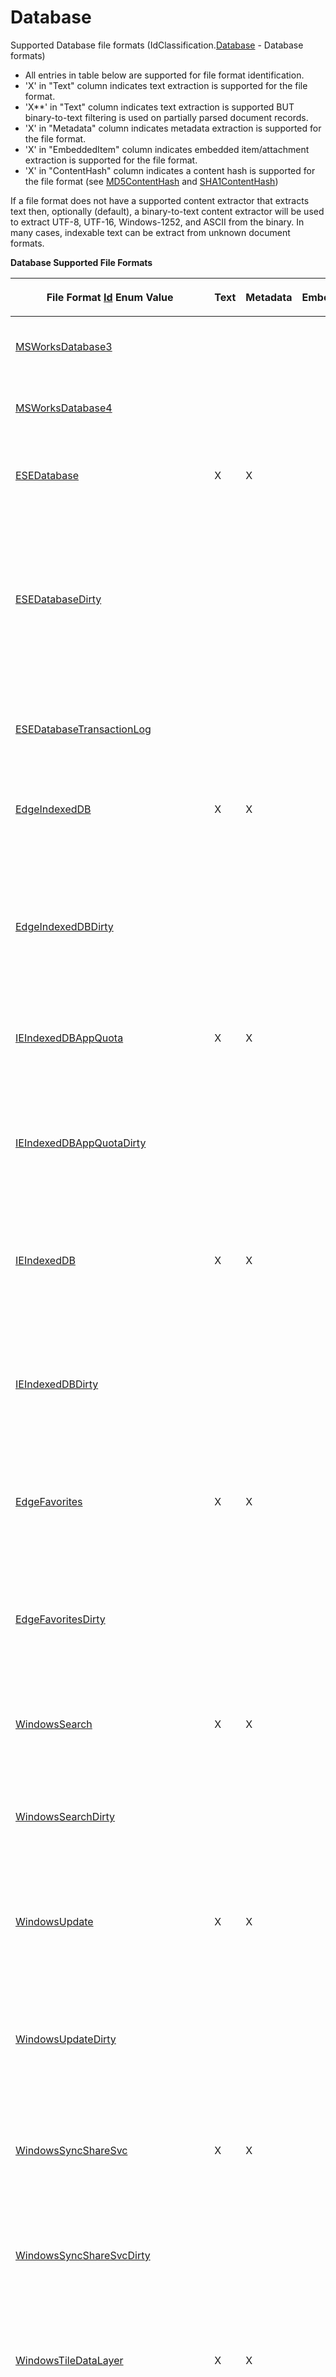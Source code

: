 # Database

Supported Database file formats (IdClassification.<a href="1e3a8090-926a-275b-2e9c-c0851d3c49e2">Database</a> - Database formats)
<ul><li>All entries in table below are supported for file format identification.</li><li>'X' in "Text" column indicates text extraction is supported for the file format.</li><li>'X**' in "Text" column indicates text extraction is supported BUT binary-to-text filtering is used on partially parsed document records.</li><li>'X' in "Metadata" column indicates metadata extraction is supported for the file format.</li><li>'X' in "EmbeddedItem" column indicates embedded item/attachment extraction is supported for the file format.</li><li>'X' in "ContentHash" column indicates a content hash is supported for the file format (see <a href="a852bcf7-e763-6d05-21d0-198c8c9e1fe3">MD5ContentHash</a> and <a href="66becb90-e903-e12d-cf4d-2a8aa6b65937">SHA1ContentHash</a>)</li></ul>






If a file format does not have a supported content extractor that extracts text then, optionally (default), a binary-to-text content extractor will be used to extract UTF-8, UTF-16, Windows-1252, and ASCII from the binary. In many cases, indexable text can be extract from unknown document formats.


<p><strong>Database Supported File Formats</strong></p><table><thead><tr><th><p>

File Format <a href="6f1047fb-7367-c09c-5621-ae7632c8404b">Id</a> Enum Value</p></th>
<th><p>Text</p></th>
<th><p>Metadata</p></th>
<th><p>EmbeddedItem</p></th>
<th><p>ContentHash</p></th>
<th><p>Description</p></th>
</tr></thead><tr><td><p><a href="6f1047fb-7367-c09c-5621-ae7632c8404b">MSWorksDatabase3</a></p></td>
<td><p /></td>
<td><p /></td>
<td><p /></td>
<td><p /></td>
<td><p>Microsoft Works Database for Windows (version 3.0).</p></td>
</tr><tr><td><p><a href="6f1047fb-7367-c09c-5621-ae7632c8404b">MSWorksDatabase4</a></p></td>
<td><p /></td>
<td><p /></td>
<td><p /></td>
<td><p /></td>
<td><p>Microsoft Works Database for Windows (version 4.0).</p></td>
</tr><tr><td><p><a href="6f1047fb-7367-c09c-5621-ae7632c8404b">ESEDatabase</a></p></td>
<td><p>X</p></td>
<td><p>X</p></td>
<td><p /></td>
<td><p /></td>
<td><p>Microsoft Extensible Storage Engine (ESE) database, also known as JET Blue database.</p></td>
</tr><tr><td><p><a href="6f1047fb-7367-c09c-5621-ae7632c8404b">ESEDatabaseDirty</a></p></td>
<td><p /></td>
<td><p /></td>
<td><p /></td>
<td><p /></td>
<td><p>Microsoft Extensible Storage Engine (ESE) database (also known as JET Blue database) that was not shutdown cleanly and requires recovery tool (esentutl.exe) to first be run to properly complete database operations from the previous shutdown (.edb).</p></td>
</tr><tr><td><p><a href="6f1047fb-7367-c09c-5621-ae7632c8404b">ESEDatabaseTransactionLog</a></p></td>
<td><p /></td>
<td><p /></td>
<td><p /></td>
<td><p /></td>
<td><p>Microsoft Extensible Storage Engine (ESE) database transaction log (also known as JET Blue database) (.log;.jtx).</p></td>
</tr><tr><td><p><a href="6f1047fb-7367-c09c-5621-ae7632c8404b">EdgeIndexedDB</a></p></td>
<td><p>X</p></td>
<td><p>X</p></td>
<td><p /></td>
<td><p /></td>
<td><p>Microsoft Edge HTML5 web application persistent data store (IndexedDB) (.edb).</p></td>
</tr><tr><td><p><a href="6f1047fb-7367-c09c-5621-ae7632c8404b">EdgeIndexedDBDirty</a></p></td>
<td><p /></td>
<td><p /></td>
<td><p /></td>
<td><p /></td>
<td><p>Microsoft Edge HTML5 web application persistent data store (IndexedDB). This database file was not shutdown cleanly and requires recovery tool (esentutl.exe) to first be run to properly complete database operations (.edb).</p></td>
</tr><tr><td><p><a href="6f1047fb-7367-c09c-5621-ae7632c8404b">IEIndexedDBAppQuota</a></p></td>
<td><p>X</p></td>
<td><p>X</p></td>
<td><p /></td>
<td><p /></td>
<td><p>Microsoft Internet Explorer IndexedDB related database (.edb).</p></td>
</tr><tr><td><p><a href="6f1047fb-7367-c09c-5621-ae7632c8404b">IEIndexedDBAppQuotaDirty</a></p></td>
<td><p /></td>
<td><p /></td>
<td><p /></td>
<td><p /></td>
<td><p>Microsoft Internet Explorer IndexedDB related database. This database file was not shutdown cleanly and requires recovery tool (esentutl.exe) to first be run to properly complete database operations (.edb).</p></td>
</tr><tr><td><p><a href="6f1047fb-7367-c09c-5621-ae7632c8404b">IEIndexedDB</a></p></td>
<td><p>X</p></td>
<td><p>X</p></td>
<td><p /></td>
<td><p /></td>
<td><p>Microsoft Internet Explorer HTML5 web application persistent data store (IndexedDB) (.edb).</p></td>
</tr><tr><td><p><a href="6f1047fb-7367-c09c-5621-ae7632c8404b">IEIndexedDBDirty</a></p></td>
<td><p /></td>
<td><p /></td>
<td><p /></td>
<td><p /></td>
<td><p>Microsoft Internet Explorer HTML5 web application persistent data store (IndexedDB). This database file was not shutdown cleanly and requires recovery tool (esentutl.exe) to first be run to properly complete database operations (.edb).</p></td>
</tr><tr><td><p><a href="6f1047fb-7367-c09c-5621-ae7632c8404b">EdgeFavorites</a></p></td>
<td><p>X</p></td>
<td><p>X</p></td>
<td><p /></td>
<td><p /></td>
<td><p>Microsoft Edge database that stores favorites and information about web sites visited (.edb).</p></td>
</tr><tr><td><p><a href="6f1047fb-7367-c09c-5621-ae7632c8404b">EdgeFavoritesDirty</a></p></td>
<td><p /></td>
<td><p /></td>
<td><p /></td>
<td><p /></td>
<td><p>Microsoft Edge database that stores favorites and information about web sites visited. This database file was not shutdown cleanly and requires recovery tool (esentutl.exe) to first be run to properly complete database operations (.edb).</p></td>
</tr><tr><td><p><a href="6f1047fb-7367-c09c-5621-ae7632c8404b">WindowsSearch</a></p></td>
<td><p>X</p></td>
<td><p>X</p></td>
<td><p /></td>
<td><p /></td>
<td><p>Windows Search index database (.edb).</p></td>
</tr><tr><td><p><a href="6f1047fb-7367-c09c-5621-ae7632c8404b">WindowsSearchDirty</a></p></td>
<td><p /></td>
<td><p /></td>
<td><p /></td>
<td><p /></td>
<td><p>Windows Search index database. This database file was not shutdown cleanly and requires recovery tool (esentutl.exe) to first be run to properly complete database operations (.edb).</p></td>
</tr><tr><td><p><a href="6f1047fb-7367-c09c-5621-ae7632c8404b">WindowsUpdate</a></p></td>
<td><p>X</p></td>
<td><p>X</p></td>
<td><p /></td>
<td><p /></td>
<td><p>Windows Update database file that stores software update information (.edb).</p></td>
</tr><tr><td><p><a href="6f1047fb-7367-c09c-5621-ae7632c8404b">WindowsUpdateDirty</a></p></td>
<td><p /></td>
<td><p /></td>
<td><p /></td>
<td><p /></td>
<td><p>Windows Update database file that stores software update information. This database file was not shutdown cleanly and requires recovery tool (esentutl.exe) to first be run to properly complete database operations (.edb).</p></td>
</tr><tr><td><p><a href="6f1047fb-7367-c09c-5621-ae7632c8404b">WindowsSyncShareSvc</a></p></td>
<td><p>X</p></td>
<td><p>X</p></td>
<td><p /></td>
<td><p /></td>
<td><p>Window Sync Share service database (Work Folders) (.edb).</p></td>
</tr><tr><td><p><a href="6f1047fb-7367-c09c-5621-ae7632c8404b">WindowsSyncShareSvcDirty</a></p></td>
<td><p /></td>
<td><p /></td>
<td><p /></td>
<td><p /></td>
<td><p>Window Sync Share service database (Work Folders). This database file was not shutdown cleanly and requires recovery tool (esentutl.exe) to first be run to properly complete database operations (.edb).</p></td>
</tr><tr><td><p><a href="6f1047fb-7367-c09c-5621-ae7632c8404b">WindowsTileDataLayer</a></p></td>
<td><p>X</p></td>
<td><p>X</p></td>
<td><p /></td>
<td><p /></td>
<td><p>Microsoft Tile Data Layer database (Start menu tiles) (.edb).</p></td>
</tr><tr><td><p><a href="6f1047fb-7367-c09c-5621-ae7632c8404b">WindowsTileDataLayerDirty</a></p></td>
<td><p /></td>
<td><p /></td>
<td><p /></td>
<td><p /></td>
<td><p>Microsoft Tile Data Layer database (Start menu tiles). This database file was not shutdown cleanly and requires recovery tool (esentutl.exe) to first be run to properly complete database operations (.edb).</p></td>
</tr><tr><td><p><a href="6f1047fb-7367-c09c-5621-ae7632c8404b">WindowsLiveMsgrContacts</a></p></td>
<td><p>X</p></td>
<td><p>X</p></td>
<td><p /></td>
<td><p /></td>
<td><p>Windows Live Messenger contacts database (.edb).</p></td>
</tr><tr><td><p><a href="6f1047fb-7367-c09c-5621-ae7632c8404b">WindowsLiveMsgrContactsDirty</a></p></td>
<td><p /></td>
<td><p /></td>
<td><p /></td>
<td><p /></td>
<td><p>Windows Live Messenger contacts database. This database file was not shutdown cleanly and requires recovery tool (esentutl.exe) to first be run to properly complete database operations (.edb).</p></td>
</tr><tr><td><p><a href="6f1047fb-7367-c09c-5621-ae7632c8404b">WindowsZuneMusic</a></p></td>
<td><p>X</p></td>
<td><p>X</p></td>
<td><p /></td>
<td><p /></td>
<td><p>Windows Zune Music database (.edb).</p></td>
</tr><tr><td><p><a href="6f1047fb-7367-c09c-5621-ae7632c8404b">WindowsZuneMusicDirty</a></p></td>
<td><p /></td>
<td><p /></td>
<td><p /></td>
<td><p /></td>
<td><p>Windows Zune Music database. This database file was not shutdown cleanly and requires recovery tool (esentutl.exe) to first be run to properly complete database operations (.edb).</p></td>
</tr><tr><td><p><a href="6f1047fb-7367-c09c-5621-ae7632c8404b">Windows10MailAppDatabase</a></p></td>
<td><p>X</p></td>
<td><p>X</p></td>
<td><p /></td>
<td><p /></td>
<td><p>Windows 10 Mail app database file (.vol).</p></td>
</tr><tr><td><p><a href="6f1047fb-7367-c09c-5621-ae7632c8404b">Windows10MailAppDatabaseDirty</a></p></td>
<td><p /></td>
<td><p /></td>
<td><p /></td>
<td><p /></td>
<td><p>Windows 10 Mail app database file. This database file was not shutdown cleanly and requires recovery tool (esentutl.exe) to first be run to properly complete database operations (.vol).</p></td>
</tr><tr><td><p><a href="6f1047fb-7367-c09c-5621-ae7632c8404b">AccessSnapshot</a></p></td>
<td><p /></td>
<td><p>X</p></td>
<td><p>X</p></td>
<td><p /></td>
<td><p>Microsoft Access Report Snapshots allows report output to be exported and viewed on Windows computers which do not have Microsoft Access installed. Access 20007 was last release that supported snapshot format (format is a compound file compressed in Microsoft CAB format) (.snp).</p></td>
</tr><tr><td><p><a href="6f1047fb-7367-c09c-5621-ae7632c8404b">AccessDatabase1</a></p></td>
<td><p /></td>
<td><p /></td>
<td><p /></td>
<td><p /></td>
<td><p>Microsoft Access version 1.0 for Windows 3.0 (1992) (.mdb).</p></td>
</tr><tr><td><p><a href="6f1047fb-7367-c09c-5621-ae7632c8404b">AccessDatabase2</a></p></td>
<td><p /></td>
<td><p /></td>
<td><p /></td>
<td><p /></td>
<td><p>Microsoft Access version 2.0 for Windows 3.1 (1993) (.mdb).</p></td>
</tr><tr><td><p><a href="6f1047fb-7367-c09c-5621-ae7632c8404b">AccessDatabase95</a></p></td>
<td><p /></td>
<td><p /></td>
<td><p /></td>
<td><p /></td>
<td><p>Microsoft Access version 7.0 for Windows 95 (1995) (there are no Access versions between 2.0 and 7.0 because the Office 95 version was launched with Word 7) (.mdb).</p></td>
</tr><tr><td><p><a href="6f1047fb-7367-c09c-5621-ae7632c8404b">AccessDatabase97</a></p></td>
<td><p /></td>
<td><p /></td>
<td><p /></td>
<td><p /></td>
<td><p>Microsoft Access version 8.0 (1997) (.mdb).</p></td>
</tr><tr><td><p><a href="6f1047fb-7367-c09c-5621-ae7632c8404b">AccessDatabase2000</a></p></td>
<td><p>X</p></td>
<td><p>X</p></td>
<td><p>X</p></td>
<td><p /></td>
<td><p>Microsoft Access version 9.0 (2000) (.mdb).</p></td>
</tr><tr><td><p><a href="6f1047fb-7367-c09c-5621-ae7632c8404b">AccessDatabase2002</a></p></td>
<td><p>X</p></td>
<td><p>X</p></td>
<td><p>X</p></td>
<td><p /></td>
<td><p>Microsoft Access version 10.0 (2002) (.mdb).</p></td>
</tr><tr><td><p><a href="6f1047fb-7367-c09c-5621-ae7632c8404b">AccessDatabase2003</a></p></td>
<td><p>X</p></td>
<td><p>X</p></td>
<td><p>X</p></td>
<td><p /></td>
<td><p>Microsoft Access version 11.0 (2003) (.mdb).</p></td>
</tr><tr><td><p><a href="6f1047fb-7367-c09c-5621-ae7632c8404b">AccessDatabase2007to2016</a></p></td>
<td><p>X</p></td>
<td><p>X</p></td>
<td><p>X</p></td>
<td><p /></td>
<td><p>Microsoft Access versions 12.0-16.0 (.accdb;.mdb).</p></td>
</tr><tr><td><p><a href="6f1047fb-7367-c09c-5621-ae7632c8404b">AccessDatabase2007to2016Encrypted</a></p></td>
<td><p>X</p></td>
<td><p>X</p></td>
<td><p>X</p></td>
<td><p /></td>
<td><p>Encrypted Microsoft Access versions 12.0-16.0 (.accdb;.mdb).</p></td>
</tr><tr><td><p><a href="6f1047fb-7367-c09c-5621-ae7632c8404b">AccessDatabaseTemplate2007</a></p></td>
<td><p>X</p></td>
<td><p /></td>
<td><p /></td>
<td><p /></td>
<td><p>Microsoft Access 2007+ (Open XML) database template file format (.accdt).</p></td>
</tr><tr><td><p><a href="6f1047fb-7367-c09c-5621-ae7632c8404b">StarOfficeDatabase52</a></p></td>
<td><p /></td>
<td><p /></td>
<td><p /></td>
<td><p /></td>
<td><p>StarOffice StarBase database version 5.x (.sdb).</p></td>
</tr><tr><td><p><a href="6f1047fb-7367-c09c-5621-ae7632c8404b">OpenDocumentBase1</a></p></td>
<td><p>X</p></td>
<td><p>X</p></td>
<td><p>X</p></td>
<td><p /></td>
<td><p>OpenDocument Base (database) version 1.0. This is a generic format used by Apache OpenOffice and LibreOffice (.odb).</p></td>
</tr><tr><td><p><a href="6f1047fb-7367-c09c-5621-ae7632c8404b">OpenDocumentBase11</a></p></td>
<td><p>X</p></td>
<td><p>X</p></td>
<td><p>X</p></td>
<td><p /></td>
<td><p>OpenDocument Base (database) version 1.1. This is a generic format used by Apache OpenOffice and LibreOffice (.odb).</p></td>
</tr><tr><td><p><a href="6f1047fb-7367-c09c-5621-ae7632c8404b">OpenDocumentBase12</a></p></td>
<td><p>X</p></td>
<td><p>X</p></td>
<td><p>X</p></td>
<td><p /></td>
<td><p>OpenDocument Base (database) version 1.2. This is a generic format used by Apache OpenOffice and LibreOffice (.odb).</p></td>
</tr><tr><td><p><a href="6f1047fb-7367-c09c-5621-ae7632c8404b">dBaseII</a></p></td>
<td><p /></td>
<td><p /></td>
<td><p /></td>
<td><p /></td>
<td><p>dBASE database version II (.dbf).</p></td>
</tr><tr><td><p><a href="6f1047fb-7367-c09c-5621-ae7632c8404b">dBaseIII</a></p></td>
<td><p /></td>
<td><p /></td>
<td><p /></td>
<td><p /></td>
<td><p>dBASE database version III (.dbf).</p></td>
</tr><tr><td><p><a href="6f1047fb-7367-c09c-5621-ae7632c8404b">dBaseIIIPlus</a></p></td>
<td><p /></td>
<td><p /></td>
<td><p /></td>
<td><p /></td>
<td><p>dBASE database version III+ (.dbf).</p></td>
</tr><tr><td><p><a href="6f1047fb-7367-c09c-5621-ae7632c8404b">dBaseIV</a></p></td>
<td><p /></td>
<td><p /></td>
<td><p /></td>
<td><p /></td>
<td><p>dBASE database version IV (.dbf).</p></td>
</tr><tr><td><p><a href="6f1047fb-7367-c09c-5621-ae7632c8404b">FoxPro2</a></p></td>
<td><p /></td>
<td><p /></td>
<td><p /></td>
<td><p /></td>
<td><p>FoxPro 2.x database (or earlier) with memo (.dbf).</p></td>
</tr><tr><td><p><a href="6f1047fb-7367-c09c-5621-ae7632c8404b">FoxBase</a></p></td>
<td><p /></td>
<td><p /></td>
<td><p /></td>
<td><p /></td>
<td><p>FoxBASE database (.dbf).</p></td>
</tr><tr><td><p><a href="6f1047fb-7367-c09c-5621-ae7632c8404b">ParadoxIndexFile</a></p></td>
<td><p /></td>
<td><p /></td>
<td><p /></td>
<td><p /></td>
<td><p>Paradox database index file (.px;.XGn;.YGn;.Xnn;.Ynn).</p></td>
</tr><tr><td><p><a href="6f1047fb-7367-c09c-5621-ae7632c8404b">Paradox3</a></p></td>
<td><p /></td>
<td><p /></td>
<td><p /></td>
<td><p /></td>
<td><p>Paradox database version 3 (.db).</p></td>
</tr><tr><td><p><a href="6f1047fb-7367-c09c-5621-ae7632c8404b">Paradox35</a></p></td>
<td><p /></td>
<td><p /></td>
<td><p /></td>
<td><p /></td>
<td><p>Paradox database version 3.5 (.db).</p></td>
</tr><tr><td><p><a href="6f1047fb-7367-c09c-5621-ae7632c8404b">Paradox4</a></p></td>
<td><p /></td>
<td><p /></td>
<td><p /></td>
<td><p /></td>
<td><p>Paradox database version 4 (.db).</p></td>
</tr><tr><td><p><a href="6f1047fb-7367-c09c-5621-ae7632c8404b">Paradox5</a></p></td>
<td><p /></td>
<td><p /></td>
<td><p /></td>
<td><p /></td>
<td><p>Paradox database version 5 (.db).</p></td>
</tr><tr><td><p><a href="6f1047fb-7367-c09c-5621-ae7632c8404b">Paradox7</a></p></td>
<td><p /></td>
<td><p /></td>
<td><p /></td>
<td><p /></td>
<td><p>Paradox database version 7 (.db).</p></td>
</tr><tr><td><p><a href="6f1047fb-7367-c09c-5621-ae7632c8404b">SQLiteDatabase2</a></p></td>
<td><p /></td>
<td><p /></td>
<td><p /></td>
<td><p /></td>
<td><p>SQLite database version 2.x (.db;.db2;.sqlite;.sqlite3).</p></td>
</tr><tr><td><p><a href="6f1047fb-7367-c09c-5621-ae7632c8404b">SQLiteDatabase3</a></p></td>
<td><p>X</p></td>
<td><p>X</p></td>
<td><p /></td>
<td><p /></td>
<td><p>SQLite database version 3 (.db;.db3;.sqlite;.sqlite3).</p></td>
</tr><tr><td><p><a href="6f1047fb-7367-c09c-5621-ae7632c8404b">FirstChoiceDatabase</a></p></td>
<td><p /></td>
<td><p /></td>
<td><p /></td>
<td><p /></td>
<td><p>First Choice database (.fol).</p></td>
</tr><tr><td><p><a href="6f1047fb-7367-c09c-5621-ae7632c8404b">FrameWork3Database</a></p></td>
<td><p /></td>
<td><p /></td>
<td><p /></td>
<td><p /></td>
<td><p>FrameWork III database (.fw2;.fw3).</p></td>
</tr><tr><td><p><a href="6f1047fb-7367-c09c-5621-ae7632c8404b">ReflexDatabase</a></p></td>
<td><p /></td>
<td><p /></td>
<td><p /></td>
<td><p /></td>
<td><p>Reflex (flat-file) database by Borland (.r2d;.rxd).</p></td>
</tr><tr><td><p><a href="6f1047fb-7367-c09c-5621-ae7632c8404b">ClarisWorksDatabase1</a></p></td>
<td><p /></td>
<td><p /></td>
<td><p /></td>
<td><p /></td>
<td><p>ClarisWorks Database version 1 (.cwk).</p></td>
</tr><tr><td><p><a href="6f1047fb-7367-c09c-5621-ae7632c8404b">ClarisWorksDatabase2</a></p></td>
<td><p /></td>
<td><p /></td>
<td><p /></td>
<td><p /></td>
<td><p>ClarisWorks Database versions 2-3 (.cwk).</p></td>
</tr><tr><td><p><a href="6f1047fb-7367-c09c-5621-ae7632c8404b">ClarisWorksDatabase4</a></p></td>
<td><p /></td>
<td><p /></td>
<td><p /></td>
<td><p /></td>
<td><p>ClarisWorks Database version 4 (.cwk).</p></td>
</tr><tr><td><p><a href="6f1047fb-7367-c09c-5621-ae7632c8404b">ClarisWorksDatabase5</a></p></td>
<td><p /></td>
<td><p /></td>
<td><p /></td>
<td><p /></td>
<td><p>ClarisWorks Database version 5 (.cwk).</p></td>
</tr><tr><td><p><a href="6f1047fb-7367-c09c-5621-ae7632c8404b">AppleWorksDatabase6</a></p></td>
<td><p /></td>
<td><p /></td>
<td><p /></td>
<td><p /></td>
<td><p>AppleWorks Database version 6 (.cwk).</p></td>
</tr><tr><td><p><a href="6f1047fb-7367-c09c-5621-ae7632c8404b">BerkeleyDB_Btree</a></p></td>
<td><p /></td>
<td><p /></td>
<td><p /></td>
<td><p /></td>
<td><p>Berkeley DB (BDB) B-Tree database file (.db).</p></td>
</tr><tr><td><p><a href="6f1047fb-7367-c09c-5621-ae7632c8404b">BerkeleyDB_HashTable</a></p></td>
<td><p /></td>
<td><p /></td>
<td><p /></td>
<td><p /></td>
<td><p>Berkeley DB (BDB) hash table database file (.db).</p></td>
</tr><tr><td><p><a href="6f1047fb-7367-c09c-5621-ae7632c8404b">SqlServerCeDatabaseFile</a></p></td>
<td><p /></td>
<td><p /></td>
<td><p /></td>
<td><p /></td>
<td><p>SQL Server Compact Edition (CE) Database file (.sdf).</p></td>
</tr><tr><td><p><a href="6f1047fb-7367-c09c-5621-ae7632c8404b">SqlServerDatabaseFile</a></p></td>
<td><p /></td>
<td><p /></td>
<td><p /></td>
<td><p /></td>
<td><p>SQL Server Database file (.mdf).</p></td>
</tr><tr><td><p><a href="6f1047fb-7367-c09c-5621-ae7632c8404b">SqlServerTraceFile</a></p></td>
<td><p /></td>
<td><p /></td>
<td><p /></td>
<td><p /></td>
<td><p>SQL Server Trace File. This file contains SQL database trace activity results and is used to analyze the sequence of executed database statements (.trc).</p></td>
</tr><tr><td><p><a href="6f1047fb-7367-c09c-5621-ae7632c8404b">SymantecQADatabaseFile</a></p></td>
<td><p /></td>
<td><p /></td>
<td><p /></td>
<td><p /></td>
<td><p>Symantec Q&amp;A relational database file (.dtf).</p></td>
</tr><tr><td><p><a href="6f1047fb-7367-c09c-5621-ae7632c8404b">FileMakerPro3</a></p></td>
<td><p /></td>
<td><p /></td>
<td><p /></td>
<td><p /></td>
<td><p>FileMaker Pro Database, version 3.0 (.fp3;.fmp;.fp;.fm).</p></td>
</tr><tr><td><p><a href="6f1047fb-7367-c09c-5621-ae7632c8404b">FileMakerPro5</a></p></td>
<td><p /></td>
<td><p /></td>
<td><p /></td>
<td><p /></td>
<td><p>FileMaker Pro Database, version 5.0 (.fp5;.fmp;.fp;.fm).</p></td>
</tr><tr><td><p><a href="6f1047fb-7367-c09c-5621-ae7632c8404b">Mork</a></p></td>
<td><p>X</p></td>
<td><p /></td>
<td><p /></td>
<td><p /></td>
<td><p>Mork file format (close to plain text) for email clients and web browsers (Thunderbird uses Mork file format for such things as address book data (.mab files) and the mail folder summaries (.msf files)) (.msf;.mab).</p></td>
</tr><tr><td><p><a href="6f1047fb-7367-c09c-5621-ae7632c8404b">MySQLTableDefinitionFormat</a></p></td>
<td><p /></td>
<td><p /></td>
<td><p /></td>
<td><p /></td>
<td><p>MySQL database table definition format (.frm).</p></td>
</tr><tr><td><p><a href="6f1047fb-7367-c09c-5621-ae7632c8404b">DominoXmlDatabase</a></p></td>
<td><p /></td>
<td><p>X</p></td>
<td><p>X</p></td>
<td><p /></td>
<td><p>Domino XML (DXL) document database export file format. A database DXL can contain 1 or more documents (.dxl).</p></td>
</tr><tr><td><p><a href="6f1047fb-7367-c09c-5621-ae7632c8404b">MSTapeFormat</a></p></td>
<td><p /></td>
<td><p /></td>
<td><p /></td>
<td><p /></td>
<td><p>Microsoft tape format. The tape format is used by several Microsoft Windows backup tools.</p></td>
</tr><tr><td><p><a href="6f1047fb-7367-c09c-5621-ae7632c8404b">SQLBackupCompressed</a></p></td>
<td><p /></td>
<td><p /></td>
<td><p /></td>
<td><p /></td>
<td><p>Compressed Microsoft SQL Server database backup file (.bak).</p></td>
</tr><tr><td><p><a href="6f1047fb-7367-c09c-5621-ae7632c8404b">SQLDacPac</a></p></td>
<td><p /></td>
<td><p>X</p></td>
<td><p>X</p></td>
<td><p /></td>
<td><p>SQL data-tier application (DAC) package that contains SQL Server database schema in a portable package (.dacpac).</p></td>
</tr><tr><td><p><a href="6f1047fb-7367-c09c-5621-ae7632c8404b">SQLBacPac</a></p></td>
<td><p /></td>
<td><p>X</p></td>
<td><p>X</p></td>
<td><p /></td>
<td><p>SQL data-tier application (DAC) package that contains SQL Server database schema and database data in a portable package (.bacpac).</p></td>
</tr></table>